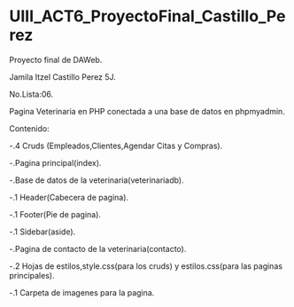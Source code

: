 # UIII_ACT6_ProyectoFinal_Castillo_Perez
Proyecto final de DAWeb.

Jamila Itzel Castillo Perez 5J.

No.Lista:06.

Pagina Veterinaria en PHP conectada a una base de datos
en phpmyadmin.

Contenido:

-.4 Cruds (Empleados,Clientes,Agendar Citas y Compras).

-.Pagina principal(index).

-.Base de datos de la veterinaria(veterinariadb).

-.1 Header(Cabecera de pagina).

-.1 Footer(Pie de pagina).

-.1 Sidebar(aside).

-.Pagina de contacto de la veterinaria(contacto).

-.2 Hojas de estilos,style.css(para los cruds) y estilos.css(para las paginas principales).

-.1 Carpeta de imagenes para la pagina.
